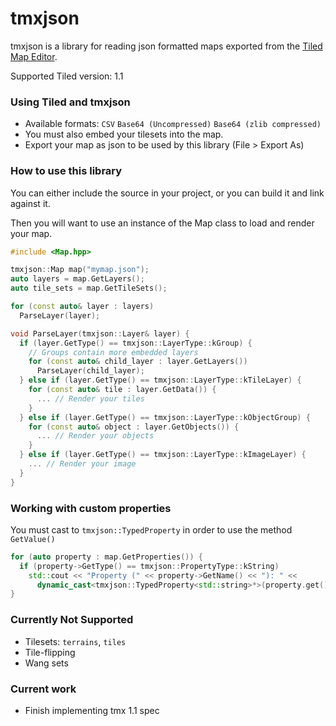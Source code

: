 # tmxjson

tmxjson is a library for reading json formatted maps exported from the [Tiled Map Editor](http://www.mapeditor.org/).

Supported Tiled version: 1.1

### Using Tiled and tmxjson
- Available formats: `CSV` `Base64 (Uncompressed)` `Base64 (zlib compressed)`
- You must also embed your tilesets into the map.
- Export your map as json to be used by this library (File > Export As)

### How to use this library
You can either include the source in your project, or you can build it and link against it.

Then you will want to use an instance of the Map class to load and render your map.

```CPP
#include <Map.hpp>

tmxjson::Map map("mymap.json");
auto layers = map.GetLayers();
auto tile_sets = map.GetTileSets();

for (const auto& layer : layers)
  ParseLayer(layer);

void ParseLayer(tmxjson::Layer& layer) {
  if (layer.GetType() == tmxjson::LayerType::kGroup) {
    // Groups contain more embedded layers
    for (const auto& child_layer : layer.GetLayers())
      ParseLayer(child_layer);
  } else if (layer.GetType() == tmxjson::LayerType::kTileLayer) {
    for (const auto& tile : layer.GetData()) {
      ... // Render your tiles
    }
  } else if (layer.GetType() == tmxjson::LayerType::kObjectGroup) {
    for (const auto& object : layer.GetObjects()) {
      ... // Render your objects
    }
  } else if (layer.GetType() == tmxjson::LayerType::kImageLayer) {
    ... // Render your image
  }
}
```

### Working with custom properties

You must cast to `tmxjson::TypedProperty` in order to use the method `GetValue()`

```CPP
for (auto property : map.GetProperties()) {
  if (property->GetType() == tmxjson::PropertyType::kString)
    std::cout << "Property (" << property->GetName() << "): " <<
      dynamic_cast<tmxjson::TypedProperty<std::string>*>(property.get())->GetValue() << std::endl;
}
```

### Currently Not Supported
- Tilesets: `terrains`, `tiles`
- Tile-flipping
- Wang sets

### Current work
- Finish implementing tmx 1.1 spec
